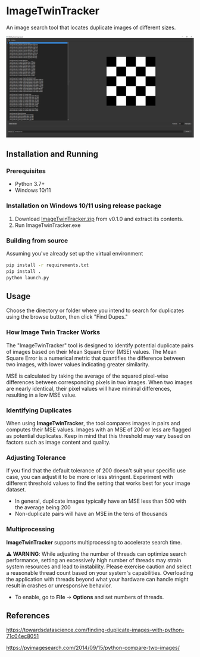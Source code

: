 # ImageTwinTracker

An image search tool that locates duplicate images of different sizes.

![](screenshot.png)

## Installation and Running
### Prerequisites
+ Python 3.7+
+ Windows 10/11
### Installation on Windows 10/11 using release package
1. Download [ImageTwinTracker.zip](https://github.com/Vaedrenn/ImageTwinTracker/releases/tag/v0.1.0) from v0.1.0 and extract its contents.
2. Run ImageTwinTracker.exe

### Building from source
Assuming you've already set up the virtual environment
```bash
pip install -r requirements.txt
pip install .
python launch.py
```

## Usage
Choose the directory or folder where you intend to search for duplicates using the browse button, then click "Find Dupes."

### How Image Twin Tracker Works
The "ImageTwinTracker" tool is designed to identify potential duplicate pairs of images based on their Mean Square Error (MSE) values. The Mean Square Error is a numerical metric that quantifies the difference between two images, with lower values indicating greater similarity.

MSE is calculated by taking the average of the squared pixel-wise differences between corresponding pixels in two images. When two images are nearly identical, their pixel values will have minimal differences, resulting in a low MSE value.

### Identifying Duplicates

When using **ImageTwinTracker**, the tool compares images in pairs and computes their MSE values. Images with an MSE of 200 or less are flagged as potential duplicates. Keep in mind that this threshold may vary based on factors such as image content and quality.

### Adjusting Tolerance
If you find that the default tolerance of 200 doesn't suit your specific use case, you can adjust it to be more or less stringent. Experiment with different threshold values to find the setting that works best for your image dataset.
- In general, duplicate images typically have an MSE less than 500 with the average being 200
- Non-duplicate pairs will have an MSE in the tens of thousands

### Multiprocessing

**ImageTwinTracker** supports multiprocessing to accelerate search time.

⚠️ **WARNING**: While adjusting the number of threads can optimize search performance, setting an excessively high number of threads may strain system resources and lead to instability. Please exercise caution and select a reasonable thread count based on your system's capabilities. Overloading the application with threads beyond what your hardware can handle might result in crashes or unresponsive behavior.

- To enable, go to **File** → **Options** and set numbers of threads.


## References
https://towardsdatascience.com/finding-duplicate-images-with-python-71c04ec8051

https://pyimagesearch.com/2014/09/15/python-compare-two-images/
